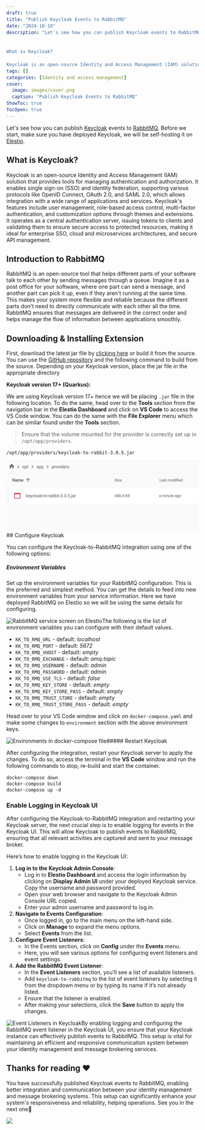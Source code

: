 ```yaml
---
draft: true
title: "Publish Keycloak Events to RabbitMQ"
date: "2024-10-18"
description: "Let's see how you can publish Keycloak events to RabbitMQ. Before we start, make sure you have deployed Keycloak, we will be self-hosting it on Elestio.


What is Keycloak?

Keycloak is an open-source Identity and Access Management (IAM) solution that provides tools for managing authentication and authorization. It"
tags: []
categories: [Identity and access management]
cover:
  image: images/cover.png
  caption: "Publish Keycloak Events to RabbitMQ"
ShowToc: true
TocOpen: true
---
```



Let's see how you can publish [Keycloak](https://elest.io/open-source/keycloak?ref=blog.elest.io) events to [RabbitMQ](https://elest.io/open-source/rabbitmq?ref=blog.elest.io). Before we start, make sure you have deployed Keycloak, we will be self\-hosting it on [Elestio](https://elest.io/open-source/keycloak?ref=blog.elest.io).

## What is Keycloak?

Keycloak is an open\-source Identity and Access Management (IAM) solution that provides tools for managing authentication and authorization. It enables single sign\-on (SSO) and identity federation, supporting various protocols like OpenID Connect, OAuth 2\.0, and SAML 2\.0, which allows integration with a wide range of applications and services. Keycloak's features include user management, role\-based access control, multi\-factor authentication, and customization options through themes and extensions. It operates as a central authentication server, issuing tokens to clients and validating them to ensure secure access to protected resources, making it ideal for enterprise SSO, cloud and microservices architectures, and secure API management.

## Introduction to RabbitMQ

RabbitMQ is an open\-source tool that helps different parts of your software talk to each other by sending messages through a queue. Imagine it as a post office for your software, where one part can send a message, and another part can pick it up, even if they aren't running at the same time. This makes your system more flexible and reliable because the different parts don't need to directly communicate with each other all the time. RabbitMQ ensures that messages are delivered in the correct order and helps manage the flow of information between applications smoothly.

## Downloading \& Installing Extension

First, download the latest jar file by [clicking here](https://github.com/aznamier/keycloak-event-listener-rabbitmq/blob/target/keycloak-to-rabbit-3.0.5.jar?raw=true&ref=blog.elest.io) or build it from the source. You can use the [GitHub repository](https://github.com/aznamier/keycloak-event-listener-rabbitmq?tab=readme-ov-file&ref=blog.elest.io) and the following command to build from the source. Depending on your Keycloak version, place the jar file in the appropriate directory

**Keycloak version 17\+ (Quarkus):**

We are using Keycloak version 17\+ hence we will be placing `.jar` file in the following location. To do the same, head over to the **Tools** section from the navigation bar in the **Elestio Dashboard** and click on **VS Code** to access the VS Code window. You can do the same with the **File Explorer** menu which can be similar found under the **Tools** section.


> Ensure that the volume mounted for the provider is correctly set up in `/opt/app/providers`.


```
/opt/app/providers/keycloak-to-rabbit-3.0.5.jar

```
![Jar file in providers folder](images/Screenshot-2024-06-26-at-3.18.20-PM.jpg)## Configure Keycloak

You can configure the Keycloak\-to\-RabbitMQ integration using one of the following options:

##### Environment Variables

Set up the environment variables for your RabbitMQ configuration. This is the preferred and simplest method. You can get the details to feed into new environment variables from your service information. Here we have deployed RabbitMQ on Elestio so we will be using the same details for configuring.

![RabbitMQ service screen on Elestio](https://blog.elest.io/content/images/2024/06/Screenshot-2024-06-26-at-5.46.30-PM-1.jpg)The following is the list of environment variables you can configure with their default values.

* `KK_TO_RMQ_URL` \- default: *localhost*
* `KK_TO_RMQ_PORT` \- default: *5672*
* `KK_TO_RMQ_VHOST` \- default: *empty*
* `KK_TO_RMQ_EXCHANGE` \- default: *amq.topic*
* `KK_TO_RMQ_USERNAME` \- default: *admin*
* `KK_TO_RMQ_PASSWORD` \- default: *admin*
* `KK_TO_RMQ_USE_TLS` \- default: *false*
* `KK_TO_RMQ_KEY_STORE` \- default: *empty*
* `KK_TO_RMQ_KEY_STORE_PASS` \- default: *empty*
* `KK_TO_RMQ_TRUST_STORE` \- default: *empty*
* `KK_TO_RMQ_TRUST_STORE_PASS` \- default: *empty*

Head over to your VS Code window and click on `docker-compose.yaml` and make some changes to `environment` section with the above environment keys.

![Environments in docker-compose file](https://blog.elest.io/content/images/2024/06/Screenshot-2024-06-26-at-5.45.24-PM.jpg)##### Restart Keycloak

After configuring the integration, restart your Keycloak server to apply the changes. To do so, access the terminal in the **VS Code** window and run the following commands to stop, re\-build and start the container.


```
docker-compose down
docker-compose build
docker-compose up -d
```
### Enable Logging in Keycloak UI

After configuring the Keycloak\-to\-RabbitMQ integration and restarting your Keycloak server, the next crucial step is to enable logging for events in the Keycloak UI. This will allow Keycloak to publish events to RabbitMQ, ensuring that all relevant activities are captured and sent to your message broker.

Here’s how to enable logging in the Keycloak UI:

1. **Log in to the Keycloak Admin Console**:
	* Log in to **Elestio Dashboard** and access the login information by clicking on **Display Admin UI** under your deployed Keycloak service. Copy the username and password provided.
	* Open your web browser and navigate to the Keycloak Admin Console URL copied.
	* Enter your admin username and password to log in.
2. **Navigate to Events Configuration**:
	* Once logged in, go to the main menu on the left\-hand side.
	* Click on **Manage** to expand the menu options.
	* Select **Events** from the list.
3. **Configure Event Listeners**:
	* In the Events section, click on **Config** under the **Events** menu.
	* Here, you will see various options for configuring event listeners and event settings.
4. **Add the RabbitMQ Event Listener**:
	* In the **Event Listeners** section, you’ll see a list of available listeners.
	* Add `keycloak-to-rabbitmq` to the list of event listeners by selecting it from the dropdown menu or by typing its name if it’s not already listed.
	* Ensure that the listener is enabled.
	* After making your selections, click the **Save** button to apply the changes.

![Event Listeners in Keycloak](https://blog.elest.io/content/images/2024/06/Screenshot-2024-06-26-at-5.44.55-PM.jpg)By enabling logging and configuring the RabbitMQ event listener in the Keycloak UI, you ensure that your Keycloak instance can effectively publish events to RabbitMQ. This setup is vital for maintaining an efficient and responsive communication system between your identity management and message brokering services.

## **Thanks for reading ❤️**

You have successfully published Keycloak events to RabbitMQ, enabling better integration and communication between your identity management and message brokering systems. This setup can significantly enhance your system's responsiveness and reliability, helping operations. See you in the next one👋

[![](https://pub-da36157c854648669813f3f76c526c2b.r2.dev/deploy-on-elestio-black.png)](https://elest.io/open-source/keycloak?ref=blog.elest.io)


